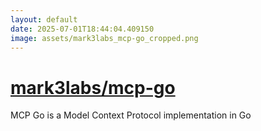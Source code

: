 ```yaml
---
layout: default
date: 2025-07-01T18:44:04.409150
image: assets/mark3labs_mcp-go_cropped.png
---
```


# [mark3labs/mcp-go](https://github.com/mark3labs/mcp-go)

MCP Go is a Model Context Protocol implementation in Go
